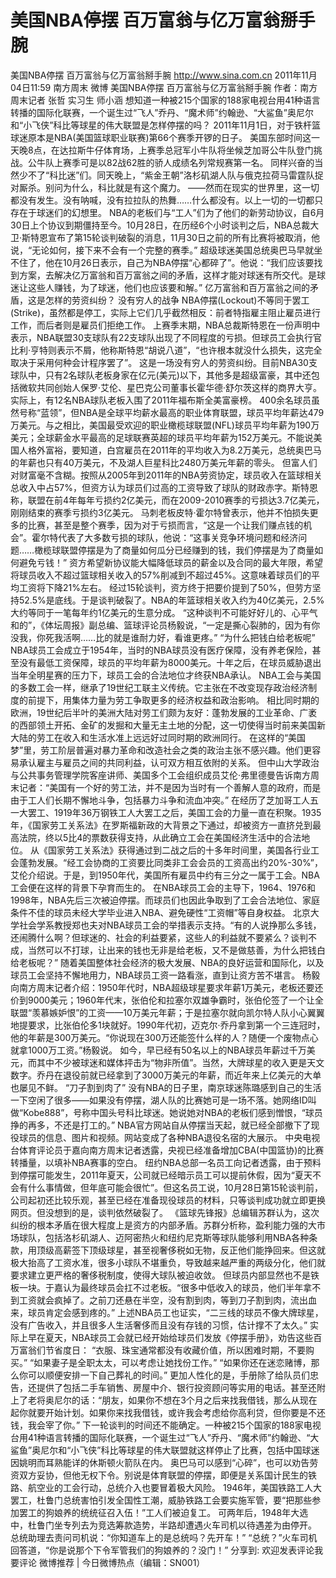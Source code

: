 # 美国NBA停摆 百万富翁与亿万富翁掰手腕

美国NBA停摆 百万富翁与亿万富翁掰手腕
http://www.sina.com.cn  2011年11月04日11:59  南方周末 微博
美国NBA停摆 百万富翁与亿万富翁掰手腕
作者：南方周末记者 张哲 实习生 师小涵
想知道一种被215个国家的188家电视台用41种语言转播的国际化联赛，一个诞生过“飞人”乔丹、“魔术师”约翰逊、“大鲨鱼”奥尼尔和“小飞侠”科比等球星的伟大联盟是怎样停摆的吗？ 
2011年11月1日，对于铁杆篮球迷原本是NBA(美国篮球职业联赛)第66个赛季开锣的日子。
美国东部时间这一天晚8点，在达拉斯牛仔体育场，上赛季总冠军小牛队将坐候芝加哥公牛队登门挑战。公牛队上赛季可是以82战62胜的骄人成绩名列常规赛第一名。
同样兴奋的当然少不了“科比迷”们。同天晚上，“紫金王朝”洛杉矶湖人队与俄克拉荷马雷霆队捉对厮杀。别问为什么，科比就是有这个魔力。
——然而在现实的世界里，这一切都没有发生。没有呐喊，没有拉拉队的热舞……什么都没有。以上一切的一切都只存在于球迷们的幻想里。
NBA的老板们与“工人”们为了他们的新劳动协议，自6月30日上个协议到期僵持至今。10月28日，在历经6个小时谈判之后，NBA总裁大卫·斯特恩宣布了第15轮谈判破裂的消息，11月30日之前的所有比赛将被取消，他说，“无论如何，接下来不会有一个完整的赛季。”
超级球迷美国总统奥巴马早就坐不住了，他在10月26日表示，自己为NBA停摆“心都碎了”。他说：“我们应该要找到方案，去解决亿万富翁和百万富翁之间的矛盾，这样才能对球迷有所交代。是球迷让这些人赚钱，为了球迷，他们也应该要和解。”
亿万富翁和百万富翁之间的矛盾，这是怎样的劳资纠纷？
没有穷人的战争
NBA停摆(Lockout)不等同于罢工(Strike)，虽然都是停工，实际上它们几乎截然相反：前者特指雇主阻止雇员进行工作，而后者则是雇员们拒绝工作。
上赛季末期，NBA总裁斯特恩在一份声明中表示，NBA联盟30支球队有22支球队出现了不同程度的亏损。但球员工会执行官比利·亨特则表示不屑，他称斯特恩“胡说八道”，“也许根本就没什么损失，这完全取决于采用何种会计程序罢了”。
这是一场没有穷人的劳资纠纷。目前NBA30支球队中，只有2名球队老板身家在亿元(美元)以下，其他多是超级富豪，其中还包括微软共同创始人保罗·艾伦、星巴克公司董事长霍华德·舒尔茨这样的商界大亨。实际上，有12名NBA球队老板入围了2011年福布斯全美富豪榜。
400余名球员虽然号称“蓝领”，但NBA是全球平均薪水最高的职业体育联盟，球员平均年薪达479万美元。与之相比，美国最受欢迎的职业橄榄球联盟(NFL)球员平均年薪为190万美元；全球薪金水平最高的足球联赛英超的球员平均年薪为152万美元。不能说美国人格外富裕，要知道，白宫雇员在2011年的平均收入为8.2万美元，总统奥巴马的年薪也只有40万美元，不及湖人巨星科比2480万美元年薪的零头。
但富人们对财富毫不含糊。按照从2005年到2011年的NBA劳资协定，球员收入在篮球相关总收入中占57%，但资方认为球员们过高的工资导致了球队的财政赤字。斯特恩称，联盟在前4年每年亏损约2亿美元，而在2009-2010赛季的亏损达3.7亿美元，刚刚结束的赛季亏损约3亿美元。
马刺老板皮特·霍尔特曾表示，他并不怕损失更多的比赛，甚至是整个赛季，因为对于亏损而言，“这是一个让我们赚点钱的机会”。霍尔特代表了大多数亏损的球队，他说：“这事关竞争环境问题和经济问题……橄榄球联盟停摆是为了商量如何瓜分已经赚到的钱，我们停摆是为了商量如何避免亏钱！”
资方希望新协议能大幅降低球员的薪金以及合同的最大年限，希望将球员收入不超过篮球相关收入的57%削减到不超过45%。这意味着球员们的平均工资将下降21%左右。
经过15轮谈判，资方终于把要价提到了50%，但劳方坚持52.5%是底线。于是谈判破裂了。NBA的年篮球相关收入约为40亿美元，2.5%大约等同于一笔每年约1亿美元的生意分成。
“这种谈判不可能好好儿的、心平气和的”，《体坛周报》副总编、篮球评论员杨毅说，“一定是撕心裂肺的，因为有你没我，你死我活啊……比的就是谁耐力好，看谁更疼。”
“为什么把钱白给老板呢”
NBA球员工会成立于1954年，当时的NBA球员没有医疗保障，没有养老保险，甚至没有最低工资保障，球员的平均年薪为8000美元。十年之后，在球员威胁退出当年全明星赛的压力下，球员工会的合法地位才终获NBA承认。
NBA工会与美国的多数工会一样，继承了19世纪工联主义传统。它主张在不改变现存政治经济制度的前提下，用集体力量为劳工争取更多的经济权益和政治影响。
相比同时期的欧洲，19世纪后半叶的美洲大陆对劳工们颇为友好：蓬勃发展的工业革命、广袤的西部领土开拓、金矿的发掘和大量无主土地的分配，这一切使得当时前来美国新大陆的劳工在收入和生活水准上远远好过同时期的欧洲同行。
在这样的“美国梦”里，劳工阶层普遍对暴力革命和改造社会之类的政治主张不感兴趣。他们更容易承认雇主与雇员之间的共同利益，认可双方相互依附的关系。
但中山大学政治与公共事务管理学院客座讲师、美国多个工会组织成员艾伦·弗里德曼告诉南方周末记者：“美国有一个好的劳工法，并不是因为当时有一个善解人意的政府，而是由于工人们长期不懈地斗争，包括暴力斗争和流血冲突。”
在经历了芝加哥工人五一大罢工、1919年36万钢铁工人大罢工之后，美国工会的力量一直在积聚。1935年，《国家劳工关系法》在罗斯福新政的大背景之下通过，却被资方一直挤兑到最高法院，终以5比4的票数获得支持，从此确立工会在美国经济生活中的合法地位。
从《国家劳工关系法》获得通过到二战之后的十多年时间里，美国各行业工会蓬勃发展。“经工会协商的工资要比同类非工会会员的工资高出约20%-30%”，艾伦介绍说。于是，到1950年代，美国所有雇员中约有三分之一属于工会。NBA工会便在这样的背景下孕育而生的。
在NBA球员工会的主导下，1964、1976和1998年，NBA先后三次被迫停摆。而球员们也因此争取到了工会合法地位、家庭条件不佳的球员未经大学毕业进入NBA、避免硬性“工资帽”等自身权益。
北京大学社会学系教授郑也夫对NBA球员工会的举措表示支持。“有的人说挣那么多钱，还闹腾什么啊？但球迷的、社会的利益要紧，这些人的利益就不要紧么？谈判不成，当然可以不打球，让出来的钱也无非是给老板，又不是做慈善，为什么把钱白给老板呢？”
随着美国整体社会经济的极大发展、NBA的良好运营和国际化，以及球员工会坚持不懈地用力，NBA球员工资一路看涨，直到让资方苦不堪言。
杨毅向南方周末记者介绍：1950年代时，NBA超级球星要求年薪1万美元，老板还要还价到9000美元；1960年代末，张伯伦和拉塞尔双雄争霸时，张伯伦签了一个让全联盟“羡慕嫉妒恨”的工资——10万美元年薪；于是拉塞尔就向凯尔特人队小心翼翼地提要求，比张伯伦多1块就好。1990年代初，迈克尔·乔丹拿到第一个三连冠时，他的年薪是300万美元。“你说现在300万还能签什么样的人？随便一个废物点心就拿1000万工资。”杨毅说。
如今，早已经有50名以上的NBA球员年薪过千万美元，而其中不少被球迷和媒体抨击为“物非所值”。当然，大牌球星的收入更是天文数字。乔丹在退役前就已经拿到了3000万美元的年薪，而近年来上亿美元的大单也屡见不鲜。
“刀子割到肉了”
没有NBA的日子里，南京球迷陈璐感到自己的生活一下空闲了很多——如果没有停摆，湖人队的比赛她可是一场不落。她网络ID叫做“Kobe888”，号称中国头号科比球迷。她说她对NBA的老板们感到憎恨，“球员挣的再多，不还是打工的。”
NBA官方网站自从停摆当天起，就已经全部撤下了现役球员的信息、图片和视频。网站变成了各种NBA退役名宿的大展示。
中央电视台体育评论员于嘉向南方周末记者透露，央视已经准备增加CBA(中国篮协)的比赛转播量，以填补NBA赛事的空白。
纽约NBA总部一名员工向记者透露，由于预料到停摆可能发生，2011年夏天，公司就已经暗示员工可以提前休假，因为“夏天不会有什么事情做，但年底可能会很忙”。但这名员工说，10月28日第15轮谈判前，公司起初还比较乐观，甚至已经在准备现役球员的材料，只等谈判成功就立即更换网页。但没想到的是，谈判依然破裂了。
《篮球先锋报》总编辑苏群认为，这次纠纷的根本矛盾在很大程度上是资方的内部矛盾。苏群分析称，盈利能力强的大市场球队，包括洛杉矶湖人、迈阿密热火和纽约尼克斯等球队能够利用NBA各种条款，用顶级高薪签下顶级球星，甚至视奢侈税如无物，反正他们能挣回来。但这就极大抬高了工资水准，很多小球队不堪重负，导致越来越严重的两级分化，他们就要求建立更严格的奢侈税制度，使得大球队被迫收敛。
但球员内部显然也不是铁板一块。于嘉认为最终球员会扛不过老板。“很多中低收入的球员，他们半年拿不到工资就会疯掉了。之前刀还悬在半空，没有割到肉，等到刀子割到肉，流出血来，球员肯定会感到疼的。”
上述NBA员工也证实，“二三线的球员不像大牌球星，没有广告收入，并且很多人生活奢侈而且没有存钱的习惯，估计撑不了太久。”
实际上早在夏天，NBA球员工会就已经开始给球员们发放《停摆手册》，劝告这些百万富翁们节省度日：
“衣服、珠宝通常都没有收藏价值，所以困难时期，不要购买。”
“如果妻子是全职太太，可以考虑让她找份工作。”
“如果你还在迷恋赌博，那么你可以顺便安排一下自己葬礼的时间。”
更加人性化的是，手册除了给队员们忠告，还提供了包括二手车销售、房屋中介、银行投资顾问等实用的电话。甚至还附上了老将奥尼尔的话：“朋友，如果你不想在3个月之后来找我借钱，那么从现在起你就要开始计划。如果你来找我借钱，或许我会考虑给你高利贷，但你要是不还钱，我会宰了你。”
下一轮谈判的时间还不能确定。一种被215个国家的188家电视台用41种语言转播的国际化联赛，一个诞生过“飞人”乔丹、“魔术师”约翰逊、“大鲨鱼”奥尼尔和“小飞侠”科比等球星的伟大联盟就这样停止了比赛，包括中国球迷因姚明而耳熟能详的休斯顿火箭队在内。
奥巴马可以感到“心碎”，也可以劝告劳资双方妥协，但他无权下令。别说是体育联盟的停摆，即便是关系国计民生的铁路、航空业的工会行动，总统介入也要冒着极大风险。
1946年，美国铁路工人大罢工，杜鲁门总统害怕引发全国性工潮，威胁铁路工会要实施军管，要“把那些参加罢工的狗娘养的统统征召入伍！”工人们被迫复工。
可两年后，1948年大选中，杜鲁门坐专列去为竞选筹款造势，半路却遭遇火车司机以待遇差为由停开。
总统助理去责问司机说：“你知道车上的是总统吗？先开车！”
“总统？”火车司机回答道，“你是说那个下令军管我们的狗娘养的？没门！”
分享到: 欢迎发表评论我要评论
微博推荐 | 今日微博热点（编辑：SN001）

